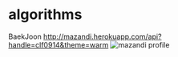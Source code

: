 # algorithms
BaekJoon
http://mazandi.herokuapp.com/api?handle=clf0914&theme=warm
![mazandi profile](http://mazandi.herokuapp.com/api?handle=clf0914&theme=warm)

